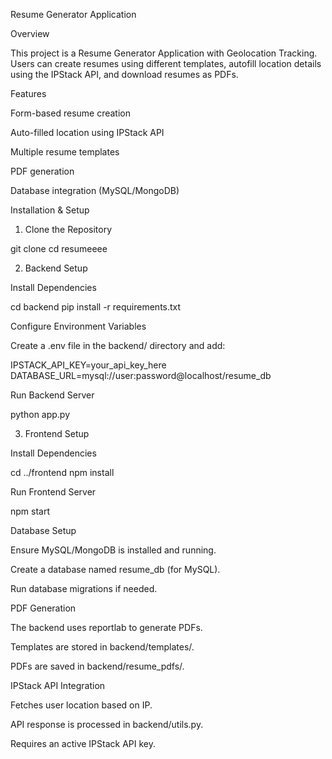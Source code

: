 Resume Generator Application

Overview

This project is a Resume Generator Application with Geolocation Tracking. Users can create resumes using different templates, autofill location details using the IPStack API, and download resumes as PDFs.

Features

Form-based resume creation

Auto-filled location using IPStack API

Multiple resume templates

PDF generation

Database integration (MySQL/MongoDB)

Installation & Setup

1. Clone the Repository

git clone <your-repo-url>
cd resumeeee

2. Backend Setup

Install Dependencies

cd backend
pip install -r requirements.txt

Configure Environment Variables

Create a .env file in the backend/ directory and add:

IPSTACK_API_KEY=your_api_key_here
DATABASE_URL=mysql://user:password@localhost/resume_db

Run Backend Server

python app.py

3. Frontend Setup

Install Dependencies

cd ../frontend
npm install

Run Frontend Server

npm start

Database Setup

Ensure MySQL/MongoDB is installed and running.

Create a database named resume_db (for MySQL).

Run database migrations if needed.

PDF Generation

The backend uses reportlab to generate PDFs.

Templates are stored in backend/templates/.

PDFs are saved in backend/resume_pdfs/.

IPStack API Integration

Fetches user location based on IP.

API response is processed in backend/utils.py.

Requires an active IPStack API key.
